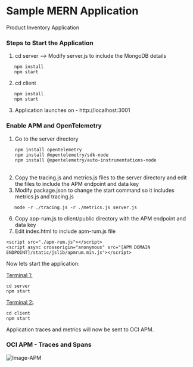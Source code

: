 # Sample MERN Application
Product Inventory Application

### Steps to Start the Application
1. cd server —> Modify server.js to include the MongoDB details 
```
   npm install
   npm start
```
2. cd client
```
   npm install
   npm start
```

3. Application launches on - http://localhost:3001


### Enable APM and OpenTelemetry  
1. Go to the server directory
   ```
   npm install opentelemetry
   npm install @opentelemetry/sdk-node
   npm install @opentelemetry/auto-instrumentations-node
   ```
   <br>
3. Copy the tracing.js and metrics.js files to the server directory and edit the files to include the APM endpoint and data key
4. Modify package.json to change the start command so it includes metrics.js and tracing.js
```
   node -r ./tracing.js -r ./metrics.js server.js
```
6. Copy app-rum.js to client/public directory with the APM endpoint and data key 
7. Edit index.html to include apm-rum.js file

```
<script src="./apm-rum.js"></script> 
<script async crossorigin="anonymous" src="[APM DOMAIN ENDPOINT]/static/jslib/apmrum.min.js"></script>   
```

Now lets start the application:

<ins>Terminal 1:</ins>
```
cd server 
npm start
```

<ins>Terminal 2:</ins>
```
cd client
npm start
```

Application traces and metrics will now be sent to OCI APM. 

### OCI APM - Traces and Spans

![Image-APM](https://github.com/zkhader/oci-observability-and-management/assets/14898804/7ff956f9-d668-4dd2-8cac-79e29562f96f)



